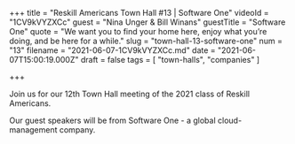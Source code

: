 +++
title = "Reskill Americans Town Hall #13 | Software One"
videoId = "1CV9kVYZXCc"
guest = "Nina Unger & Bill Winans"
guestTitle = "Software One"
quote = "We want you to find your home here, enjoy what you’re doing, and be here for a while."
slug = "town-hall-13-software-one"
num = "13"
filename = "2021-06-07-1CV9kVYZXCc.md"
date = "2021-06-07T15:00:19.000Z"
draft = false
tags = [ "town-halls", "companies" ]

+++

Join us for our 12th Town Hall meeting of the 2021 class of Reskill Americans.

Our guest speakers will be from Software One - a global cloud-management company.
